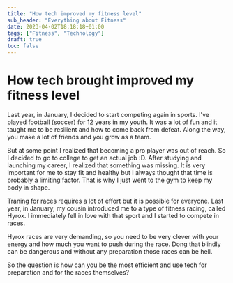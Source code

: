 ```yaml
---
title: "How tech improved my fitness level"
sub_header: "Everything about Fitness"
date: 2023-04-02T18:18:18+01:00
tags: ["Fitness", "Technology"]
draft: true
toc: false
---
```


# How tech brought improved my fitness level

Last year, in January, I decided to start competing again in sports. I've played football (soccer) for 12 years in my youth. It was a lot of fun and it taught me to be resilient and how to come back from defeat. Along the way, you make a lot of friends and you grow as a team. 

But at some point I realized that becoming a pro player was out of reach. So I decided to go to college to get an actual job :D. After studying and launching my career, I realized that something was missing. It is very important for me to stay fit and healthy but I always thought that time is probably a limiting factor. That is why I just went to the gym to keep my body in shape.

Traning for races requires a lot of effort but it is possible for everyone. Last year, in January, my cousin introduced me to a type of fitness racing, called Hyrox. I immediately fell in love with that sport and I started to compete in races.

Hyrox races are very demanding, so you need to be very clever with your energy and how much you want to push during the race. Dong that blindly can be dangerous and without any preparation those races can be hell.

So the question is how can you be the most efficient and use tech for preparation and for the races themselves?